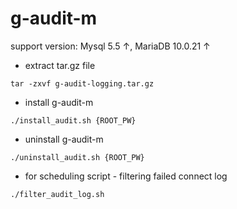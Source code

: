 # g-audit-m

support version: Mysql 5.5 ↑, MariaDB 10.0.21 ↑

+ extract tar.gz file

`
    tar -zxvf g-audit-logging.tar.gz
`

+ install g-audit-m

`
    ./install_audit.sh {ROOT_PW}
`

+ uninstall g-audit-m

`
    ./uninstall_audit.sh {ROOT_PW}
`

+ for scheduling script - filtering failed connect log

`
    ./filter_audit_log.sh
`
